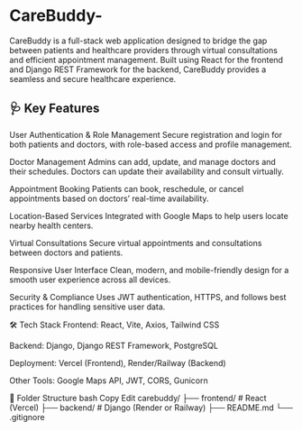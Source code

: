 # CareBuddy-
CareBuddy is a full-stack web application designed to bridge the gap between patients and healthcare providers through virtual consultations and efficient appointment management. Built using React for the frontend and Django REST Framework for the backend, CareBuddy provides a seamless and secure healthcare experience.

## 🩺 Key Features
User Authentication & Role Management
Secure registration and login for both patients and doctors, with role-based access and profile management.

Doctor Management
Admins can add, update, and manage doctors and their schedules. Doctors can update their availability and consult virtually.

Appointment Booking
Patients can book, reschedule, or cancel appointments based on doctors’ real-time availability.

Location-Based Services
Integrated with Google Maps to help users locate nearby health centers.

Virtual Consultations
Secure virtual appointments and consultations between doctors and patients.

Responsive User Interface
Clean, modern, and mobile-friendly design for a smooth user experience across all devices.

Security & Compliance
Uses JWT authentication, HTTPS, and follows best practices for handling sensitive user data.

🛠 Tech Stack
Frontend: React, Vite, Axios, Tailwind CSS

Backend: Django, Django REST Framework, PostgreSQL

Deployment: Vercel (Frontend), Render/Railway (Backend)

Other Tools: Google Maps API, JWT, CORS, Gunicorn

📁 Folder Structure
bash
Copy
Edit
carebuddy/
├── frontend/    # React (Vercel)
├── backend/     # Django (Render or Railway)
├── README.md
└── .gitignore
